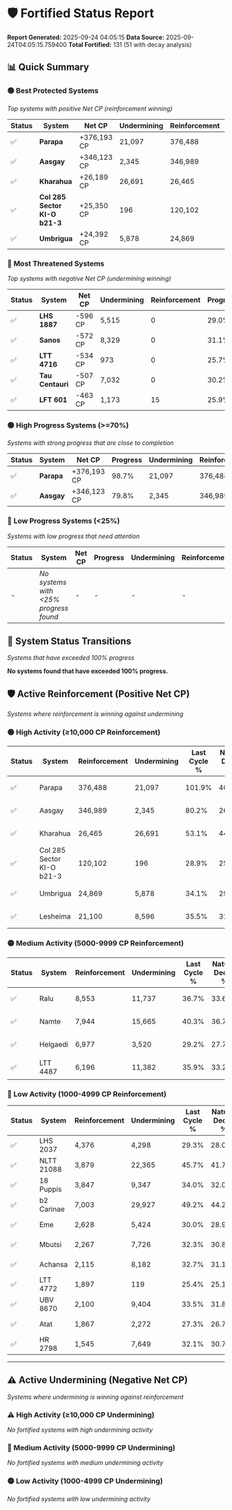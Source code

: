 # 🛡️ Fortified Status Report

**Report Generated:** 2025-09-24 04:05:15
**Data Source:** 2025-09-24T04:05:15.759400
**Total Fortified:** 131 (51 with decay analysis)

## 📊 Quick Summary

### 🟢 **Best Protected Systems**
*Top systems with positive Net CP (reinforcement winning)*

| Status | System | Net CP | Undermining | Reinforcement | Progress |
|--------|--------|--------|-------------|---------------|----------|
| ✅ | **Parapa** | +376,193 CP | 21,097 | 376,488 | 98.7% |
| ✅ | **Aasgay** | +346,123 CP | 2,345 | 346,989 | 79.8% |
| ✅ | **Kharahua** | +26,189 CP | 26,691 | 26,465 | 49.0% |
| ✅ | **Col 285 Sector KI-O b21-3** | +25,350 CP | 196 | 120,102 | 28.9% |
| ✅ | **Umbrigua** | +24,392 CP | 5,878 | 24,869 | 33.2% |

### 🔴 **Most Threatened Systems**
*Top systems with negative Net CP (undermining winning)*

| Status | System | Net CP | Undermining | Reinforcement | Progress |
|--------|--------|--------|-------------|---------------|----------|
| ✅ | **LHS 1887** | -596 CP | 5,515 | 0 | 29.0% |
| ✅ | **Sanos** | -572 CP | 8,329 | 0 | 31.1% |
| ✅ | **LTT 4716** | -534 CP | 973 | 0 | 25.7% |
| ✅ | **Tau Centauri** | -507 CP | 7,032 | 0 | 30.2% |
| ✅ | **LFT 601** | -463 CP | 1,173 | 15 | 25.9% |

### 🟢 **High Progress Systems (>=70%)**
*Systems with strong progress that are close to completion*

| Status | System | Net CP | Progress | Undermining | Reinforcement |
|--------|--------|--------|----------|-------------|---------------|
| ✅ | **Parapa** | +376,193 CP | 98.7% | 21,097 | 376,488 |
| ✅ | **Aasgay** | +346,123 CP | 79.8% | 2,345 | 346,989 |

### 🔴 **Low Progress Systems (<25%)**
*Systems with low progress that need attention*

| Status | System | Net CP | Progress | Undermining | Reinforcement |
|--------|--------|--------|----------|-------------|---------------|
| - | *No systems with <25% progress found* | - | - | - | - |
## 🔄 System Status Transitions
*Systems that have exceeded 100% progress*

**No systems found that have exceeded 100% progress.**

## 🛡️ Active Reinforcement (Positive Net CP)
*Systems where reinforcement is winning against undermining*

### 🟢 High Activity (≥10,000 CP Reinforcement)

| Status | System | Reinforcement | Undermining | Last Cycle % | Natural Decay % | Current Progress % | Current CP | Net CP | Activity |
|--------|--------|---------------|-------------|--------------|-----------------|-------------------|------------|--------|----------|
| ✅ | Parapa | 376,488 | 21,097 | 101.9% | 40.82% | 98.7% | 641,550 | +376,193 | 🟢 High Reinforcement |
| ✅ | Aasgay | 346,989 | 2,345 | 80.2% | 26.55% | 79.8% | 518,699 | +346,123 | 🟢 High Reinforcement |
| ✅ | Kharahua | 26,465 | 26,691 | 53.1% | 44.97% | 49.0% | 318,500 | +26,189 | 🟢 High Reinforcement |
| ✅ | Col 285 Sector KI-O b21-3 | 120,102 | 196 | 28.9% | 25.00% | 28.9% | 187,850 | +25,350 | 🟢 High Reinforcement |
| ✅ | Umbrigua | 24,869 | 5,878 | 34.1% | 29.45% | 33.2% | 215,800 | +24,392 | 🟢 High Reinforcement |
| ✅ | Lesheima | 21,100 | 8,596 | 35.5% | 31.10% | 34.2% | 222,300 | +20,143 | 🟢 High Reinforcement |

### 🟡 Medium Activity (5000-9999 CP Reinforcement)

| Status | System | Reinforcement | Undermining | Last Cycle % | Natural Decay % | Current Progress % | Current CP | Net CP | Activity |
|--------|--------|---------------|-------------|--------------|-----------------|-------------------|------------|--------|----------|
| ✅ | Ralu | 8,553 | 11,737 | 36.7% | 33.68% | 34.9% | 226,849 | +7,944 | 🟡 Medium Reinforcement |
| ✅ | Namte | 7,944 | 15,665 | 40.3% | 36.74% | 37.9% | 246,350 | +7,550 | 🟡 Medium Reinforcement |
| ✅ | Helgaedi | 6,977 | 3,520 | 29.2% | 27.70% | 28.7% | 186,549 | +6,494 | 🟡 Medium Reinforcement |
| ✅ | LTT 4487 | 6,196 | 11,382 | 35.9% | 33.27% | 34.1% | 221,650 | +5,391 | 🟡 Medium Reinforcement |

### 🔴 Low Activity (1000-4999 CP Reinforcement)

| Status | System | Reinforcement | Undermining | Last Cycle % | Natural Decay % | Current Progress % | Current CP | Net CP | Activity |
|--------|--------|---------------|-------------|--------------|-----------------|-------------------|------------|--------|----------|
| ✅ | LHS 2037 | 4,376 | 4,298 | 29.3% | 28.05% | 28.6% | 185,900 | +3,585 | 🔵 Low Reinforcement |
| ✅ | NLTT 21088 | 3,879 | 22,365 | 45.7% | 41.75% | 42.3% | 274,950 | +3,570 | 🔵 Low Reinforcement |
| ✅ | 18 Puppis | 3,847 | 9,347 | 34.0% | 32.07% | 32.6% | 211,900 | +3,450 | 🔵 Low Reinforcement |
| ✅ | b2 Carinae | 7,003 | 29,927 | 49.2% | 44.22% | 44.6% | 289,900 | +2,474 | 🔵 Low Reinforcement |
| ✅ | Eme | 2,628 | 5,424 | 30.0% | 28.91% | 29.2% | 189,800 | +1,879 | 🔵 Low Reinforcement |
| ✅ | Mbutsi | 2,267 | 7,726 | 32.3% | 30.82% | 31.1% | 202,150 | +1,804 | 🔵 Low Reinforcement |
| ✅ | Achansa | 2,115 | 8,182 | 32.7% | 31.15% | 31.4% | 204,100 | +1,636 | 🔵 Low Reinforcement |
| ✅ | LTT 4772 | 1,897 | 119 | 25.4% | 25.18% | 25.4% | 165,100 | +1,407 | 🔵 Low Reinforcement |
| ✅ | UBV 8670 | 2,100 | 9,404 | 33.5% | 31.89% | 32.1% | 208,650 | +1,397 | 🔵 Low Reinforcement |
| ✅ | Atat | 1,867 | 2,272 | 27.3% | 26.79% | 27.0% | 175,500 | +1,393 | 🔵 Low Reinforcement |
| ✅ | HR 2798 | 1,545 | 7,649 | 32.1% | 30.74% | 30.9% | 200,850 | +1,046 | 🔵 Low Reinforcement |


---

## ⚠️ Active Undermining (Negative Net CP)
*Systems where undermining is winning against reinforcement*

### ⚠️ High Activity (≥10,000 CP Undermining)

*No fortified systems with high undermining activity*

### 🔶 Medium Activity (5000-9999 CP Undermining)

*No fortified systems with medium undermining activity*

### 🟡 Low Activity (1000-4999 CP Undermining)

*No fortified systems with low undermining activity*
